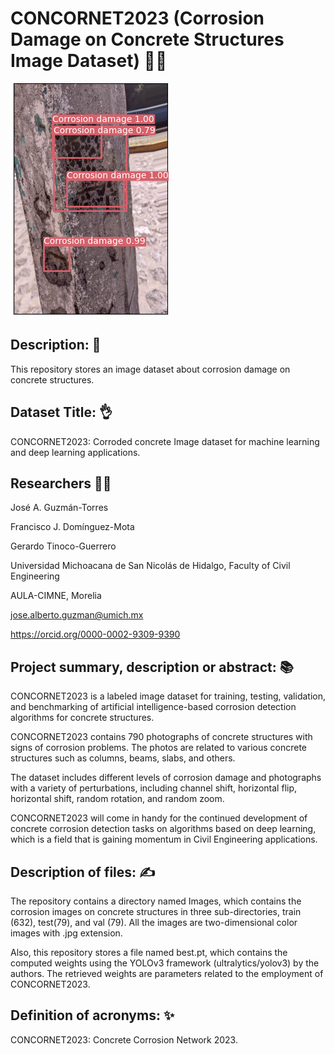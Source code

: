 # CONCORNET2023 (Corrosion Damage on Concrete Structures Image Dataset) 🧑‍🏫
![](Corrosion_detection.png)
## Description: 📝
This repository stores an image dataset about corrosion damage on concrete structures.

## Dataset Title: 👌
CONCORNET2023: Corroded concrete Image dataset for machine learning and deep learning applications.

## Researchers 🧑‍🔬
José A. Guzmán-Torres

Francisco J. Domínguez-Mota

Gerardo Tinoco-Guerrero

Universidad Michoacana de San Nicolás de Hidalgo, Faculty of Civil Engineering

AULA-CIMNE, Morelia

jose.alberto.guzman@umich.mx

https://orcid.org/0000-0002-9309-9390

## Project summary, description or abstract: 📚
CONCORNET2023 is a labeled image dataset for training, testing, validation, and benchmarking of artificial intelligence-based corrosion detection algorithms for concrete structures.

CONCORNET2023 contains 790 photographs of concrete structures with signs of corrosion problems. The photos are related to various concrete structures such as columns, beams, slabs, and others.

The dataset includes different levels of corrosion damage and photographs with a variety of perturbations, including channel shift, horizontal flip, horizontal shift, random rotation, and random zoom.

CONCORNET2023 will come in handy for the continued development of concrete corrosion detection tasks on algorithms based on deep learning, which is a field that is gaining momentum in Civil Engineering applications. 

## Description of files: ✍️
The repository contains a directory named Images, which contains the corrosion images on concrete structures in three sub-directories, train (632), test(79), and val (79). All the images are two-dimensional color images with .jpg extension.

Also, this repository stores a file named best.pt, which contains the computed weights using the YOLOv3 framework (ultralytics/yolov3) by the authors. The retrieved weights are parameters related to the employment of CONCORNET2023.  

## Definition of acronyms: ✨
CONCORNET2023: Concrete Corrosion Network 2023.
